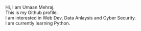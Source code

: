 Hi, I am Umaan Mehraj.
<br>
This is my Github profile.
<br>
I am interested in Web Dev, Data Anlaysis and Cyber Security.
<br>
I am currently learning Python.
